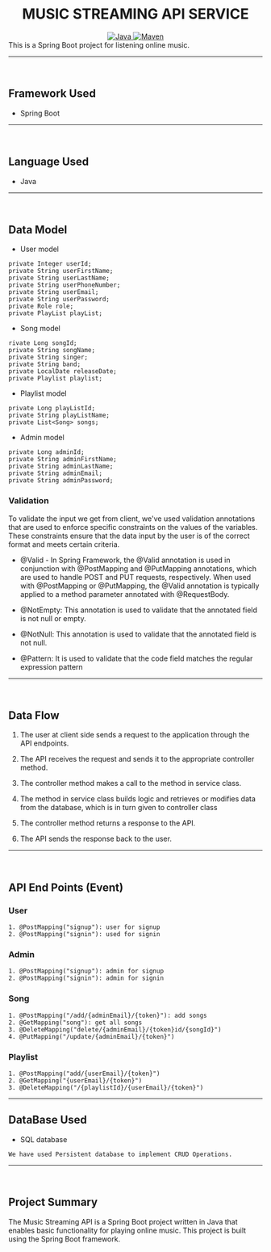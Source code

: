 <center>
<h1> MUSIC STREAMING API SERVICE </h1>
</center>
<center>
<a href="Java url">
    <img alt="Java" src="https://img.shields.io/badge/Java->=8-darkblue.svg" />
</a>
<a href="Maven url" >
    <img alt="Maven" src="https://img.shields.io/badge/maven-3.0.5-brightgreen.svg" />
</a>
</center>
This is a Spring Boot project for listening online music.

---
<br>

## Framework Used
* Spring Boot

---
<br>

## Language Used
* Java

---
<br>

## Data Model

* User model
```
private Integer userId;
private String userFirstName;
private String userLastName;
private String userPhoneNumber;
private String userEmail;
private String userPassword;
private Role role;
private PlayList playList;
```
* Song model
```
rivate Long songId;
private String songName;
private String singer;
private String band;
private LocalDate releaseDate;
private Playlist playlist;

```
* Playlist model
```
private Long playListId;
private String playListName;
private List<Song> songs;
```

* Admin model
```
private Long adminId;
private String adminFirstName;
private String adminLastName;
private String adminEmail;
private String adminPassword;
```

### Validation

To validate the input we get from client, we've used validation annotations that are used to enforce specific constraints on the values of the variables. These constraints ensure that the data input by the user is of the correct format and meets certain criteria.

* @Valid - In Spring Framework, the @Valid annotation is used in conjunction with @PostMapping and @PutMapping annotations, which are used to handle POST and PUT requests, respectively. When used with @PostMapping or @PutMapping, the @Valid annotation is typically applied to a method parameter annotated with @RequestBody.

* @NotEmpty: This annotation is used to validate that the annotated field is not null or empty. 

* @NotNull: This annotation is used to validate that the annotated field is not null.

* @Pattern: It is used to validate that the code field matches the regular expression pattern
---
<br>

## Data Flow

1. The user at client side sends a request to the application through the API endpoints.
2. The API receives the request and sends it to the appropriate controller method.
3. The controller method makes a call to the method in service class.

4. The method in service class builds logic and retrieves or modifies data from the database, which is in turn given to controller class
5. The controller method returns a response to the API.
6. The API sends the response back to the user.

---

<br>


## API End Points (Event)
### User
```
1. @PostMapping("signup"): user for signup 
2. @PostMapping("signin"): used for signin 
```

### Admin
```
1. @PostMapping("signup"): admin for signup 
2. @PostMapping("signin"): admin for signin 
```

### Song
```
1. @PostMapping("/add/{adminEmail}/{token}"): add songs
2. @GetMapping("song"): get all songs
3. @DeleteMapping("delete/{adminEmail}/{token}id/{songId}")
4. @PutMapping("/update/{adminEmail}/{token}")
```

### Playlist
```
1. @PostMapping("add/{userEmail}/{token}")
2. @GetMapping("{userEmail}/{token}")
3. @DeleteMapping("/{playlistId}/{userEmail}/{token}")

```
---
## DataBase Used
* SQL database
```
We have used Persistent database to implement CRUD Operations.
```
---
<br>

## Project Summary
The Music Streaming API is a Spring Boot project written in Java that enables basic functionality for playing online music. This project is built using the Spring Boot framework. 